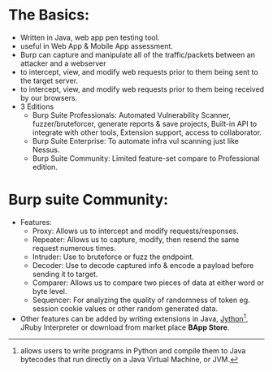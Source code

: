 # The Basics:
- Written in Java, web app pen testing tool.
- useful in Web App & Mobile App assessment.
- Burp can capture and manipulate all of the traffic/packets between an attacker and a webserver
- to intercept, view, and modify web requests prior to them being sent to the target server.
- to intercept, view, and modify web requests prior to them being received by our browsers.
- 3 Editions 
  - Burp Suite Professionals: Automated Vulnerability Scanner, fuzzer/bruteforcer, generate reports & save projects, Built-in API to integrate with other tools, Extension support, access to collaborator.
  - Burp Suite Enterprise: To automate infra vul scanning just like Nessus.
  - Burp Suite Community: Limited feature-set compare to Professional edition.

# Burp suite Community:
- Features:
  - Proxy: Allows us to intercept and modify requests/responses.
  - Repeater: Allows us to capture, modify, then resend the same request numerous times.
  - Intruder: Use to bruteforce or fuzz the endpoint.
  - Decoder: Use to decode captured info & encode a payload before sending it to target.
  - Comparer: Allows us to compare two pieces of data at either word or byte level.
  - Sequencer: For analyzing the quality of randomness of token eg. session cookie values or other random generated data.
 - Other features can be added by writing extensions in Java, [Jython[^1]](https://www.jython.org/), JRuby Interpreter or download from market place **BApp Store**.
 

[^1]:allows users to write programs in Python and compile them to Java bytecodes that run directly on a Java Virtual Machine, or JVM.
